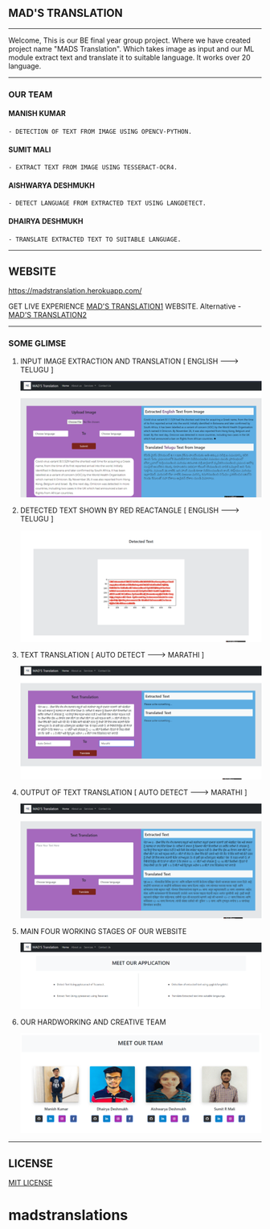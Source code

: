 ## MAD'S TRANSLATION

-------------------------------------------------------------------------------------------------------------------------------

Welcome, This is our BE final year group project. Where we have created project name "MADS Translation". 
Which takes image as input and our ML module extract text and translate it to suitable language. It works over 20 language.

_______________________________________________________________________________________________________________________________

### OUR TEAM 

#### MANISH KUMAR

    - DETECTION OF TEXT FROM IMAGE USING OPENCV-PYTHON.

#### SUMIT MALI

    - EXTRACT TEXT FROM IMAGE USING TESSERACT-OCR4.

#### AISHWARYA DESHMUKH

    - DETECT LANGUAGE FROM EXTRACTED TEXT USING LANGDETECT.

#### DHAIRYA DESHMUKH

    - TRANSLATE EXTRACTED TEXT TO SUITABLE LANGUAGE.

_______________________________________________________________________________________________________________________________

## WEBSITE
https://madstranslation.herokuapp.com/

GET LIVE EXPERIENCE [MAD'S TRANSLATION1](http://translatesmads.herokuapp.com/) WEBSITE.
Alternative - [MAD'S TRANSLATION2](https://madstranslation.herokuapp.com/)

_______________________________________________________________________________________________________________________________

### SOME GLIMSE

1) INPUT IMAGE EXTRACTION AND TRANSLATION [ ENGLISH ---> TELUGU ]

    ![](media/myimage/IMAGE1.PNG) 
    
2) DETECTED TEXT SHOWN BY RED REACTANGLE [ ENGLISH ---> TELUGU ]

    ![](media/myimage/IMAGE2.PNG) 
 
3) TEXT TRANSLATION  [ AUTO DETECT ---> MARATHI ]

    ![](media/myimage/IMAGE4.PNG) 

4) OUTPUT OF TEXT TRANSLATION  [ AUTO DETECT ---> MARATHI ]

    ![](media/myimage/IMAGE5.PNG) 
    
5) MAIN FOUR WORKING STAGES OF OUR WEBSITE 

    ![](media/myimage/IMAGE6.PNG) 
    
6) OUR HARDWORKING AND CREATIVE TEAM

    ![](media/myimage/IMAGE7.PNG) 

_______________________________________________________________________________________________________________________________

## LICENSE

[MIT LICENSE](https://github.com/malisumit86/madstranslations/blob/master/LICENSE)
# madstranslations
